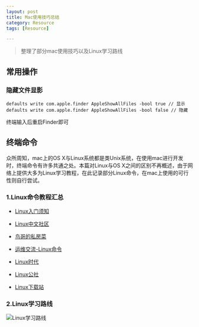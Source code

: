 ```yaml
---
layout: post
title: Mac使用技巧总结
category: Resource
tags: [Resource]

---
```



> 整理了部分mac使用技巧以及Linux学习路线



## 常用操作

### 隐藏文件显影


```
defaults write com.apple.finder AppleShowAllFiles -bool true // 显示
defaults write com.apple.finder AppleShowAllFiles -bool false // 隐藏
``` 

终端输入后重启Finder即可




## 终端命令


众所周知，mac上的OS X与Linux系统都是类Unix系统，在使用mac进行开发时，终端命令有许多共通之处。本篇对Linux与OS X之间的区别不再概述，由于网络上提供大多为Linux学习教程，在此记录部分Linux命令，在mac上使用的可行性则自行尝试。


### 1.Linux命令教程汇总

* [Linux入门须知](http://www.oschina.net/question/587367_156024)

* [Linux中文社区](https://linux.cn/)

* [鸟哥的私房菜](http://linux.vbird.org/#)

* [运维交流-Linux命令](http://www.linuxyw.com/linux/Linuxmingling/)

* [Linux时代](http://linux.chinaunix.net/)

* [Linux公社](http://www.linuxidc.com/index.htm)

* [Linux下载站](http://www.linuxdown.net/)



### 2.Linux学习路线

![Linux学习路线](http://silverbulletzyp.github.io/img/2016-08-30/linuxRoute.jpg)
